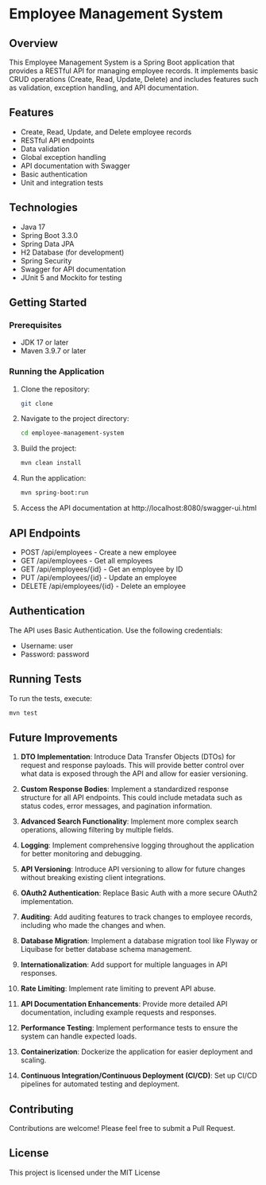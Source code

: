 # Employee Management System

## Overview
This Employee Management System is a Spring Boot application that provides a RESTful API for managing employee records. It implements basic CRUD operations (Create, Read, Update, Delete) and includes features such as validation, exception handling, and API documentation.

## Features
- Create, Read, Update, and Delete employee records
- RESTful API endpoints
- Data validation
- Global exception handling
- API documentation with Swagger
- Basic authentication
- Unit and integration tests

## Technologies
- Java 17
- Spring Boot 3.3.0
- Spring Data JPA
- H2 Database (for development)
- Spring Security
- Swagger for API documentation
- JUnit 5 and Mockito for testing

## Getting Started

### Prerequisites
- JDK 17 or later
- Maven 3.9.7 or later

### Running the Application
1. Clone the repository:
    ```bash
    git clone 
    ```
2. Navigate to the project directory:
    ```bash
    cd employee-management-system
    ```
   
3. Build the project:
    ```bash
    mvn clean install
    ```
   
4. Run the application:
    ```bash
    mvn spring-boot:run
    ```
   
5. Access the API documentation at http://localhost:8080/swagger-ui.html

## API Endpoints
- POST /api/employees - Create a new employee
- GET /api/employees - Get all employees
- GET /api/employees/{id} - Get an employee by ID
- PUT /api/employees/{id} - Update an employee
- DELETE /api/employees/{id} - Delete an employee

## Authentication
The API uses Basic Authentication. Use the following credentials:
- Username: user
- Password: password

## Running Tests
To run the tests, execute:
```bash
mvn test
```

## Future Improvements

1. **DTO Implementation**: Introduce Data Transfer Objects (DTOs) for request and response payloads. This will provide better control over what data is exposed through the API and allow for easier versioning.

2. **Custom Response Bodies**: Implement a standardized response structure for all API endpoints. This could include metadata such as status codes, error messages, and pagination information.

3. **Advanced Search Functionality**: Implement more complex search operations, allowing filtering by multiple fields.

4. **Logging**: Implement comprehensive logging throughout the application for better monitoring and debugging.

5. **API Versioning**: Introduce API versioning to allow for future changes without breaking existing client integrations.

6. **OAuth2 Authentication**: Replace Basic Auth with a more secure OAuth2 implementation.

7. **Auditing**: Add auditing features to track changes to employee records, including who made the changes and when.

8. **Database Migration**: Implement a database migration tool like Flyway or Liquibase for better database schema management.

9. **Internationalization**: Add support for multiple languages in API responses.

10. **Rate Limiting**: Implement rate limiting to prevent API abuse.

11. **API Documentation Enhancements**: Provide more detailed API documentation, including example requests and responses.

12. **Performance Testing**: Implement performance tests to ensure the system can handle expected loads.

13. **Containerization**: Dockerize the application for easier deployment and scaling.

14. **Continuous Integration/Continuous Deployment (CI/CD)**: Set up CI/CD pipelines for automated testing and deployment.

## Contributing
Contributions are welcome! Please feel free to submit a Pull Request.

## License
This project is licensed under the MIT License